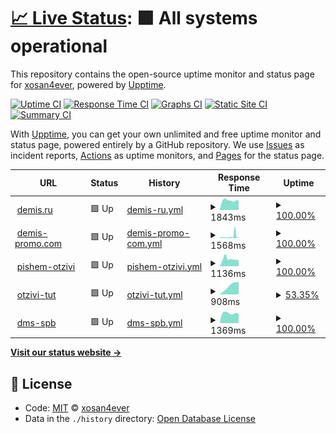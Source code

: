 # [📈 Live Status](https://xosan4ever.github.io/upptime): <!--live status--> **🟩 All systems operational**

This repository contains the open-source uptime monitor and status page for [xosan4ever](https://xosan4ever.github.io/upptime), powered by [Upptime](https://github.com/upptime/upptime).

[![Uptime CI](https://github.com/koj-co/upptime/workflows/Uptime%20CI/badge.svg)](https://github.com/koj-co/upptime/actions?query=workflow%3A%22Uptime+CI%22)
[![Response Time CI](https://github.com/koj-co/upptime/workflows/Response%20Time%20CI/badge.svg)](https://github.com/koj-co/upptime/actions?query=workflow%3A%22Response+Time+CI%22)
[![Graphs CI](https://github.com/koj-co/upptime/workflows/Graphs%20CI/badge.svg)](https://github.com/koj-co/upptime/actions?query=workflow%3A%22Graphs+CI%22)
[![Static Site CI](https://github.com/koj-co/upptime/workflows/Static%20Site%20CI/badge.svg)](https://github.com/koj-co/upptime/actions?query=workflow%3A%22Static+Site+CI%22)
[![Summary CI](https://github.com/koj-co/upptime/workflows/Summary%20CI/badge.svg)](https://github.com/koj-co/upptime/actions?query=workflow%3A%22Summary+CI%22)

With [Upptime](https://upptime.js.org), you can get your own unlimited and free uptime monitor and status page, powered entirely by a GitHub repository. We use [Issues](https://github.com/xosan4ever/upptime/issues) as incident reports, [Actions](https://github.com/xosan4ever/upptime/actions) as uptime monitors, and [Pages](https://xosan4ever.github.io/upptime) for the status page.

<!--start: status pages-->
<!-- This summary is generated by Upptime (https://github.com/upptime/upptime) -->
<!-- Do not edit this manually, your changes will be overwritten -->
<!-- prettier-ignore -->
| URL | Status | History | Response Time | Uptime |
| --- | ------ | ------- | ------------- | ------ |
| <img alt="" src="https://favicons.githubusercontent.com/www.demis.ru" height="13"> [demis.ru](https://www.demis.ru/) | 🟩 Up | [demis-ru.yml](https://github.com/xosan4ever/upptime/commits/HEAD/history/demis-ru.yml) | <details><summary><img alt="Response time graph" src="./graphs/demis-ru/response-time-week.png" height="20"> 1843ms</summary><br><a href="https://xosan4ever.github.io/upptime/history/demis-ru"><img alt="Response time 1735" src="https://img.shields.io/endpoint?url=https%3A%2F%2Fraw.githubusercontent.com%2Fxosan4ever%2Fupptime%2FHEAD%2Fapi%2Fdemis-ru%2Fresponse-time.json"></a><br><a href="https://xosan4ever.github.io/upptime/history/demis-ru"><img alt="24-hour response time 1926" src="https://img.shields.io/endpoint?url=https%3A%2F%2Fraw.githubusercontent.com%2Fxosan4ever%2Fupptime%2FHEAD%2Fapi%2Fdemis-ru%2Fresponse-time-day.json"></a><br><a href="https://xosan4ever.github.io/upptime/history/demis-ru"><img alt="7-day response time 1843" src="https://img.shields.io/endpoint?url=https%3A%2F%2Fraw.githubusercontent.com%2Fxosan4ever%2Fupptime%2FHEAD%2Fapi%2Fdemis-ru%2Fresponse-time-week.json"></a><br><a href="https://xosan4ever.github.io/upptime/history/demis-ru"><img alt="30-day response time 1893" src="https://img.shields.io/endpoint?url=https%3A%2F%2Fraw.githubusercontent.com%2Fxosan4ever%2Fupptime%2FHEAD%2Fapi%2Fdemis-ru%2Fresponse-time-month.json"></a><br><a href="https://xosan4ever.github.io/upptime/history/demis-ru"><img alt="1-year response time 1735" src="https://img.shields.io/endpoint?url=https%3A%2F%2Fraw.githubusercontent.com%2Fxosan4ever%2Fupptime%2FHEAD%2Fapi%2Fdemis-ru%2Fresponse-time-year.json"></a></details> | <details><summary><a href="https://xosan4ever.github.io/upptime/history/demis-ru">100.00%</a></summary><a href="https://xosan4ever.github.io/upptime/history/demis-ru"><img alt="All-time uptime 99.94%" src="https://img.shields.io/endpoint?url=https%3A%2F%2Fraw.githubusercontent.com%2Fxosan4ever%2Fupptime%2FHEAD%2Fapi%2Fdemis-ru%2Fuptime.json"></a><br><a href="https://xosan4ever.github.io/upptime/history/demis-ru"><img alt="24-hour uptime 100.00%" src="https://img.shields.io/endpoint?url=https%3A%2F%2Fraw.githubusercontent.com%2Fxosan4ever%2Fupptime%2FHEAD%2Fapi%2Fdemis-ru%2Fuptime-day.json"></a><br><a href="https://xosan4ever.github.io/upptime/history/demis-ru"><img alt="7-day uptime 100.00%" src="https://img.shields.io/endpoint?url=https%3A%2F%2Fraw.githubusercontent.com%2Fxosan4ever%2Fupptime%2FHEAD%2Fapi%2Fdemis-ru%2Fuptime-week.json"></a><br><a href="https://xosan4ever.github.io/upptime/history/demis-ru"><img alt="30-day uptime 100.00%" src="https://img.shields.io/endpoint?url=https%3A%2F%2Fraw.githubusercontent.com%2Fxosan4ever%2Fupptime%2FHEAD%2Fapi%2Fdemis-ru%2Fuptime-month.json"></a><br><a href="https://xosan4ever.github.io/upptime/history/demis-ru"><img alt="1-year uptime 99.94%" src="https://img.shields.io/endpoint?url=https%3A%2F%2Fraw.githubusercontent.com%2Fxosan4ever%2Fupptime%2FHEAD%2Fapi%2Fdemis-ru%2Fuptime-year.json"></a></details>
| <img alt="" src="https://favicons.githubusercontent.com/demis-promo.com" height="13"> [demis-promo.com](https://demis-promo.com/) | 🟩 Up | [demis-promo-com.yml](https://github.com/xosan4ever/upptime/commits/HEAD/history/demis-promo-com.yml) | <details><summary><img alt="Response time graph" src="./graphs/demis-promo-com/response-time-week.png" height="20"> 1568ms</summary><br><a href="https://xosan4ever.github.io/upptime/history/demis-promo-com"><img alt="Response time 749" src="https://img.shields.io/endpoint?url=https%3A%2F%2Fraw.githubusercontent.com%2Fxosan4ever%2Fupptime%2FHEAD%2Fapi%2Fdemis-promo-com%2Fresponse-time.json"></a><br><a href="https://xosan4ever.github.io/upptime/history/demis-promo-com"><img alt="24-hour response time 551" src="https://img.shields.io/endpoint?url=https%3A%2F%2Fraw.githubusercontent.com%2Fxosan4ever%2Fupptime%2FHEAD%2Fapi%2Fdemis-promo-com%2Fresponse-time-day.json"></a><br><a href="https://xosan4ever.github.io/upptime/history/demis-promo-com"><img alt="7-day response time 1568" src="https://img.shields.io/endpoint?url=https%3A%2F%2Fraw.githubusercontent.com%2Fxosan4ever%2Fupptime%2FHEAD%2Fapi%2Fdemis-promo-com%2Fresponse-time-week.json"></a><br><a href="https://xosan4ever.github.io/upptime/history/demis-promo-com"><img alt="30-day response time 819" src="https://img.shields.io/endpoint?url=https%3A%2F%2Fraw.githubusercontent.com%2Fxosan4ever%2Fupptime%2FHEAD%2Fapi%2Fdemis-promo-com%2Fresponse-time-month.json"></a><br><a href="https://xosan4ever.github.io/upptime/history/demis-promo-com"><img alt="1-year response time 749" src="https://img.shields.io/endpoint?url=https%3A%2F%2Fraw.githubusercontent.com%2Fxosan4ever%2Fupptime%2FHEAD%2Fapi%2Fdemis-promo-com%2Fresponse-time-year.json"></a></details> | <details><summary><a href="https://xosan4ever.github.io/upptime/history/demis-promo-com">100.00%</a></summary><a href="https://xosan4ever.github.io/upptime/history/demis-promo-com"><img alt="All-time uptime 99.76%" src="https://img.shields.io/endpoint?url=https%3A%2F%2Fraw.githubusercontent.com%2Fxosan4ever%2Fupptime%2FHEAD%2Fapi%2Fdemis-promo-com%2Fuptime.json"></a><br><a href="https://xosan4ever.github.io/upptime/history/demis-promo-com"><img alt="24-hour uptime 100.00%" src="https://img.shields.io/endpoint?url=https%3A%2F%2Fraw.githubusercontent.com%2Fxosan4ever%2Fupptime%2FHEAD%2Fapi%2Fdemis-promo-com%2Fuptime-day.json"></a><br><a href="https://xosan4ever.github.io/upptime/history/demis-promo-com"><img alt="7-day uptime 100.00%" src="https://img.shields.io/endpoint?url=https%3A%2F%2Fraw.githubusercontent.com%2Fxosan4ever%2Fupptime%2FHEAD%2Fapi%2Fdemis-promo-com%2Fuptime-week.json"></a><br><a href="https://xosan4ever.github.io/upptime/history/demis-promo-com"><img alt="30-day uptime 99.88%" src="https://img.shields.io/endpoint?url=https%3A%2F%2Fraw.githubusercontent.com%2Fxosan4ever%2Fupptime%2FHEAD%2Fapi%2Fdemis-promo-com%2Fuptime-month.json"></a><br><a href="https://xosan4ever.github.io/upptime/history/demis-promo-com"><img alt="1-year uptime 99.76%" src="https://img.shields.io/endpoint?url=https%3A%2F%2Fraw.githubusercontent.com%2Fxosan4ever%2Fupptime%2FHEAD%2Fapi%2Fdemis-promo-com%2Fuptime-year.json"></a></details>
| <img alt="" src="https://favicons.githubusercontent.com/xn----dtbhjczpd6a7cybb.xn--p1ai" height="13"> [pishem-otzivi](https://xn----dtbhjczpd6a7cybb.xn--p1ai/) | 🟩 Up | [pishem-otzivi.yml](https://github.com/xosan4ever/upptime/commits/HEAD/history/pishem-otzivi.yml) | <details><summary><img alt="Response time graph" src="./graphs/pishem-otzivi/response-time-week.png" height="20"> 1136ms</summary><br><a href="https://xosan4ever.github.io/upptime/history/pishem-otzivi"><img alt="Response time 1551" src="https://img.shields.io/endpoint?url=https%3A%2F%2Fraw.githubusercontent.com%2Fxosan4ever%2Fupptime%2FHEAD%2Fapi%2Fpishem-otzivi%2Fresponse-time.json"></a><br><a href="https://xosan4ever.github.io/upptime/history/pishem-otzivi"><img alt="24-hour response time 1664" src="https://img.shields.io/endpoint?url=https%3A%2F%2Fraw.githubusercontent.com%2Fxosan4ever%2Fupptime%2FHEAD%2Fapi%2Fpishem-otzivi%2Fresponse-time-day.json"></a><br><a href="https://xosan4ever.github.io/upptime/history/pishem-otzivi"><img alt="7-day response time 1136" src="https://img.shields.io/endpoint?url=https%3A%2F%2Fraw.githubusercontent.com%2Fxosan4ever%2Fupptime%2FHEAD%2Fapi%2Fpishem-otzivi%2Fresponse-time-week.json"></a><br><a href="https://xosan4ever.github.io/upptime/history/pishem-otzivi"><img alt="30-day response time 2284" src="https://img.shields.io/endpoint?url=https%3A%2F%2Fraw.githubusercontent.com%2Fxosan4ever%2Fupptime%2FHEAD%2Fapi%2Fpishem-otzivi%2Fresponse-time-month.json"></a><br><a href="https://xosan4ever.github.io/upptime/history/pishem-otzivi"><img alt="1-year response time 1551" src="https://img.shields.io/endpoint?url=https%3A%2F%2Fraw.githubusercontent.com%2Fxosan4ever%2Fupptime%2FHEAD%2Fapi%2Fpishem-otzivi%2Fresponse-time-year.json"></a></details> | <details><summary><a href="https://xosan4ever.github.io/upptime/history/pishem-otzivi">100.00%</a></summary><a href="https://xosan4ever.github.io/upptime/history/pishem-otzivi"><img alt="All-time uptime 94.66%" src="https://img.shields.io/endpoint?url=https%3A%2F%2Fraw.githubusercontent.com%2Fxosan4ever%2Fupptime%2FHEAD%2Fapi%2Fpishem-otzivi%2Fuptime.json"></a><br><a href="https://xosan4ever.github.io/upptime/history/pishem-otzivi"><img alt="24-hour uptime 100.00%" src="https://img.shields.io/endpoint?url=https%3A%2F%2Fraw.githubusercontent.com%2Fxosan4ever%2Fupptime%2FHEAD%2Fapi%2Fpishem-otzivi%2Fuptime-day.json"></a><br><a href="https://xosan4ever.github.io/upptime/history/pishem-otzivi"><img alt="7-day uptime 100.00%" src="https://img.shields.io/endpoint?url=https%3A%2F%2Fraw.githubusercontent.com%2Fxosan4ever%2Fupptime%2FHEAD%2Fapi%2Fpishem-otzivi%2Fuptime-week.json"></a><br><a href="https://xosan4ever.github.io/upptime/history/pishem-otzivi"><img alt="30-day uptime 99.83%" src="https://img.shields.io/endpoint?url=https%3A%2F%2Fraw.githubusercontent.com%2Fxosan4ever%2Fupptime%2FHEAD%2Fapi%2Fpishem-otzivi%2Fuptime-month.json"></a><br><a href="https://xosan4ever.github.io/upptime/history/pishem-otzivi"><img alt="1-year uptime 94.66%" src="https://img.shields.io/endpoint?url=https%3A%2F%2Fraw.githubusercontent.com%2Fxosan4ever%2Fupptime%2FHEAD%2Fapi%2Fpishem-otzivi%2Fuptime-year.json"></a></details>
| <img alt="" src="https://favicons.githubusercontent.com/xn----ctbo1audah2eb.xn--p1ai" height="13"> [otzivi-tut](https://xn----ctbo1audah2eb.xn--p1ai/) | 🟩 Up | [otzivi-tut.yml](https://github.com/xosan4ever/upptime/commits/HEAD/history/otzivi-tut.yml) | <details><summary><img alt="Response time graph" src="./graphs/otzivi-tut/response-time-week.png" height="20"> 908ms</summary><br><a href="https://xosan4ever.github.io/upptime/history/otzivi-tut"><img alt="Response time 2741" src="https://img.shields.io/endpoint?url=https%3A%2F%2Fraw.githubusercontent.com%2Fxosan4ever%2Fupptime%2FHEAD%2Fapi%2Fotzivi-tut%2Fresponse-time.json"></a><br><a href="https://xosan4ever.github.io/upptime/history/otzivi-tut"><img alt="24-hour response time 952" src="https://img.shields.io/endpoint?url=https%3A%2F%2Fraw.githubusercontent.com%2Fxosan4ever%2Fupptime%2FHEAD%2Fapi%2Fotzivi-tut%2Fresponse-time-day.json"></a><br><a href="https://xosan4ever.github.io/upptime/history/otzivi-tut"><img alt="7-day response time 908" src="https://img.shields.io/endpoint?url=https%3A%2F%2Fraw.githubusercontent.com%2Fxosan4ever%2Fupptime%2FHEAD%2Fapi%2Fotzivi-tut%2Fresponse-time-week.json"></a><br><a href="https://xosan4ever.github.io/upptime/history/otzivi-tut"><img alt="30-day response time 7409" src="https://img.shields.io/endpoint?url=https%3A%2F%2Fraw.githubusercontent.com%2Fxosan4ever%2Fupptime%2FHEAD%2Fapi%2Fotzivi-tut%2Fresponse-time-month.json"></a><br><a href="https://xosan4ever.github.io/upptime/history/otzivi-tut"><img alt="1-year response time 2741" src="https://img.shields.io/endpoint?url=https%3A%2F%2Fraw.githubusercontent.com%2Fxosan4ever%2Fupptime%2FHEAD%2Fapi%2Fotzivi-tut%2Fresponse-time-year.json"></a></details> | <details><summary><a href="https://xosan4ever.github.io/upptime/history/otzivi-tut">53.35%</a></summary><a href="https://xosan4ever.github.io/upptime/history/otzivi-tut"><img alt="All-time uptime 71.55%" src="https://img.shields.io/endpoint?url=https%3A%2F%2Fraw.githubusercontent.com%2Fxosan4ever%2Fupptime%2FHEAD%2Fapi%2Fotzivi-tut%2Fuptime.json"></a><br><a href="https://xosan4ever.github.io/upptime/history/otzivi-tut"><img alt="24-hour uptime 100.00%" src="https://img.shields.io/endpoint?url=https%3A%2F%2Fraw.githubusercontent.com%2Fxosan4ever%2Fupptime%2FHEAD%2Fapi%2Fotzivi-tut%2Fuptime-day.json"></a><br><a href="https://xosan4ever.github.io/upptime/history/otzivi-tut"><img alt="7-day uptime 53.35%" src="https://img.shields.io/endpoint?url=https%3A%2F%2Fraw.githubusercontent.com%2Fxosan4ever%2Fupptime%2FHEAD%2Fapi%2Fotzivi-tut%2Fuptime-week.json"></a><br><a href="https://xosan4ever.github.io/upptime/history/otzivi-tut"><img alt="30-day uptime 44.77%" src="https://img.shields.io/endpoint?url=https%3A%2F%2Fraw.githubusercontent.com%2Fxosan4ever%2Fupptime%2FHEAD%2Fapi%2Fotzivi-tut%2Fuptime-month.json"></a><br><a href="https://xosan4ever.github.io/upptime/history/otzivi-tut"><img alt="1-year uptime 71.55%" src="https://img.shields.io/endpoint?url=https%3A%2F%2Fraw.githubusercontent.com%2Fxosan4ever%2Fupptime%2FHEAD%2Fapi%2Fotzivi-tut%2Fuptime-year.json"></a></details>
| <img alt="" src="https://favicons.githubusercontent.com/dms-spb.ru" height="13"> [dms-spb](https://dms-spb.ru/) | 🟩 Up | [dms-spb.yml](https://github.com/xosan4ever/upptime/commits/HEAD/history/dms-spb.yml) | <details><summary><img alt="Response time graph" src="./graphs/dms-spb/response-time-week.png" height="20"> 1369ms</summary><br><a href="https://xosan4ever.github.io/upptime/history/dms-spb"><img alt="Response time 1882" src="https://img.shields.io/endpoint?url=https%3A%2F%2Fraw.githubusercontent.com%2Fxosan4ever%2Fupptime%2FHEAD%2Fapi%2Fdms-spb%2Fresponse-time.json"></a><br><a href="https://xosan4ever.github.io/upptime/history/dms-spb"><img alt="24-hour response time 1482" src="https://img.shields.io/endpoint?url=https%3A%2F%2Fraw.githubusercontent.com%2Fxosan4ever%2Fupptime%2FHEAD%2Fapi%2Fdms-spb%2Fresponse-time-day.json"></a><br><a href="https://xosan4ever.github.io/upptime/history/dms-spb"><img alt="7-day response time 1369" src="https://img.shields.io/endpoint?url=https%3A%2F%2Fraw.githubusercontent.com%2Fxosan4ever%2Fupptime%2FHEAD%2Fapi%2Fdms-spb%2Fresponse-time-week.json"></a><br><a href="https://xosan4ever.github.io/upptime/history/dms-spb"><img alt="30-day response time 1432" src="https://img.shields.io/endpoint?url=https%3A%2F%2Fraw.githubusercontent.com%2Fxosan4ever%2Fupptime%2FHEAD%2Fapi%2Fdms-spb%2Fresponse-time-month.json"></a><br><a href="https://xosan4ever.github.io/upptime/history/dms-spb"><img alt="1-year response time 1882" src="https://img.shields.io/endpoint?url=https%3A%2F%2Fraw.githubusercontent.com%2Fxosan4ever%2Fupptime%2FHEAD%2Fapi%2Fdms-spb%2Fresponse-time-year.json"></a></details> | <details><summary><a href="https://xosan4ever.github.io/upptime/history/dms-spb">100.00%</a></summary><a href="https://xosan4ever.github.io/upptime/history/dms-spb"><img alt="All-time uptime 98.97%" src="https://img.shields.io/endpoint?url=https%3A%2F%2Fraw.githubusercontent.com%2Fxosan4ever%2Fupptime%2FHEAD%2Fapi%2Fdms-spb%2Fuptime.json"></a><br><a href="https://xosan4ever.github.io/upptime/history/dms-spb"><img alt="24-hour uptime 100.00%" src="https://img.shields.io/endpoint?url=https%3A%2F%2Fraw.githubusercontent.com%2Fxosan4ever%2Fupptime%2FHEAD%2Fapi%2Fdms-spb%2Fuptime-day.json"></a><br><a href="https://xosan4ever.github.io/upptime/history/dms-spb"><img alt="7-day uptime 100.00%" src="https://img.shields.io/endpoint?url=https%3A%2F%2Fraw.githubusercontent.com%2Fxosan4ever%2Fupptime%2FHEAD%2Fapi%2Fdms-spb%2Fuptime-week.json"></a><br><a href="https://xosan4ever.github.io/upptime/history/dms-spb"><img alt="30-day uptime 100.00%" src="https://img.shields.io/endpoint?url=https%3A%2F%2Fraw.githubusercontent.com%2Fxosan4ever%2Fupptime%2FHEAD%2Fapi%2Fdms-spb%2Fuptime-month.json"></a><br><a href="https://xosan4ever.github.io/upptime/history/dms-spb"><img alt="1-year uptime 98.97%" src="https://img.shields.io/endpoint?url=https%3A%2F%2Fraw.githubusercontent.com%2Fxosan4ever%2Fupptime%2FHEAD%2Fapi%2Fdms-spb%2Fuptime-year.json"></a></details>

<!--end: status pages-->

[**Visit our status website →**](https://xosan4ever.github.io/upptime)

## 📄 License

- Code: [MIT](./LICENSE) © [xosan4ever](https://xosan4ever.github.io/upptime)
- Data in the `./history` directory: [Open Database License](https://opendatacommons.org/licenses/odbl/1-0/)
